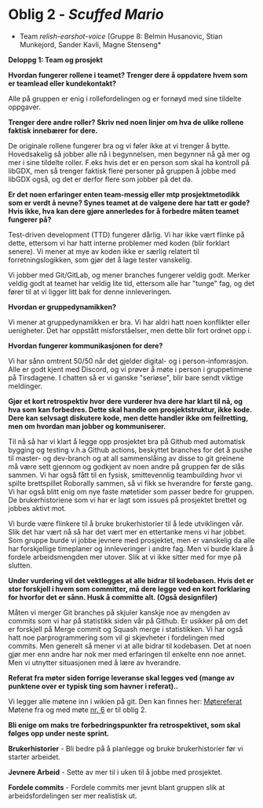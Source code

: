 # Oblig 2 - *Scuffed Mario*
* Team *relish-earshot-voice* (Gruppe 8: Belmin Husanovic, Stian Munkejord, Sander Kavli, Magne Stenseng*

**Deloppg 1: Team og prosjekt**

**Hvordan fungerer rollene i teamet? Trenger dere å oppdatere hvem som er teamlead eller kundekontakt?**

Alle på gruppen er enig i rollefordelingen og er fornøyd med sine tildelte oppgaver. 


**Trenger dere andre roller? Skriv ned noen linjer om hva de ulike rollene faktisk innebærer for dere.**

De originale rollene fungerer bra og vi føler ikke at vi trenger å bytte. Hovedsakelig så jobber alle nå i begynnelsen, men begynner nå gå mer og mer i sine tildelte roller. F.eks hvis det er en person som skal ha kontroll på libGDX, men så trenger faktisk flere personer på gruppen å jobbe med libGDX også, og det er derfor flere som jobber på det da. 


**Er det noen erfaringer enten team-messig eller mtp prosjektmetodikk som er verdt å nevne? Synes teamet at de valgene dere har tatt er gode? Hvis ikke, hva kan dere gjøre annerledes for å forbedre måten teamet fungerer på?**

Test-driven development (TTD) fungerer dårlig. Vi har ikke vært flinke på dette, ettersom vi har hatt interne problemer med koden (blir forklart senere). Vi mener at mye av koden ikke er særlig relatert til forretningslogikken, som gjør det å lage tester vanskelig. 

Vi jobber med Git/GitLab, og mener branches fungerer veldig godt. Merker veldig godt at teamet har veldig lite tid, ettersom alle har "tunge" fag, og det fører til at vi ligger litt bak for denne innleveringen. 


**Hvordan er gruppedynamikken?**

Vi mener at gruppedynamikken er bra. Vi har aldri hatt noen konflikter eller uenigheter. Det har oppstått misforståelser, men dette blir fort ordnet opp i.


**Hvordan fungerer kommunikasjonen for dere?**

Vi har sånn omtrent 50/50 når det gjelder digital- og i person-infomrasjon. Alle er godt kjent med Discord, og vi prøver å møte i person i gruppetimene på Tirsdagene. I chatten så er vi ganske "seriøse", blir bare sendt viktige meldinger.


**Gjør et kort retrospektiv hvor dere vurderer hva dere har klart til nå, og hva som kan forbedres. Dette skal handle om prosjektstruktur, ikke kode. Dere kan selvsagt diskutere kode, men dette handler ikke om feilretting, men om hvordan man jobber og kommuniserer.**

Til nå så har vi klart å legge opp prosjektet bra på Github med automatisk bygging og testing v.h.a Github actions, beskyttet branches for det å pushe til master- og dev-branch og at all sammenslåing av disse to git greinene må være sett gjennom og godkjent av noen andre på gruppen før de slås sammen. Vi har også fått til en fysisk, smittevennlig teambuilding hvor vi spilte brettspillet Roborally sammen, så vi fikk se hverandre for første gang. Vi har også blitt enig om nye faste møtetider som passer bedre for gruppen. De brukerhistoriene som vi har er lagt som issues på prosjektet brettet og jobbes aktivt mot.

Vi burde være flinkere til å bruke brukerhistorier til å lede utviklingen vår. Slik det har vært nå så har det vært mer en ettertanke mens vi har jobbet.
Som gruppe burde vi jobbe jevnere med prosjektet, men er vanskelig da alle har forskjellige timeplaner og innleveringer i andre fag. Men vi burde klare å fordele arbeidsmengden mer utover. Slik at vi ikke sitter med for mye på slutten.

**Under vurdering vil det vektlegges at alle bidrar til kodebasen. Hvis det er stor forskjell i hvem som committer, må dere legge ved en kort forklaring for hvorfor det er sånn. Husk å committe alt. (Også designfiler)**

Måten vi merger Git branches på skjuler kanskje noe av mengden av commits som vi har på statistikk siden vår på Github. Er usikker på om det er forskjell på Merge commit og Squash merge i statistikken. Vi har også hatt noe parprogrammering som vil gi skjevheter i fordelingen med commits. Men generelt så mener vi at alle bidrar til kodebasen. Det at noen gjør mer enn andre har nok mer med erfaringen til enkelte enn noe annet. Men vi utnytter situasjonen med å lære av hverandre.

**Referat fra møter siden forrige leveranse skal legges ved (mange av punktene over er typisk ting som havner i referat)..**

Vi legger alle møtene inn i wikien på git. Den kan finnes her:
[Møtereferat](https://github.com/inf112-v21/Runtime-Terror-Import-Team_Name-Error-404-Team-Name-Not-Found/wiki)
Møtene fra og med møte [nr. 6](https://github.com/inf112-v21/Runtime-Terror-Import-Team_Name-Error-404-Team-Name-Not-Found/wiki/06_2021-02-16T1615) er til oblig 2.

**Bli enige om maks tre forbedringspunkter fra retrospektivet, som skal følges opp under neste sprint.**

**Brukerhistorier** - Bli bedre på å planlegge og bruke brukerhistorier før vi starter arbeidet.

**Jevnere Arbeid** -  Sette av mer til i uken til å jobbe med prosjektet.

**Fordele commits** - Fordele commits mer jevnt blant gruppen slik at arbeidsfordelingen ser mer realistisk ut.